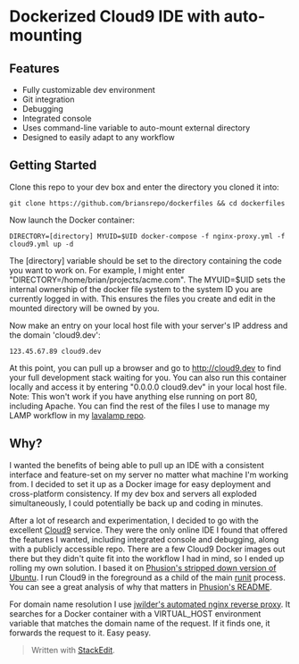 

Dockerized Cloud9 IDE with auto-mounting
========================================

Features
--------
 - Fully customizable dev environment
 - Git integration
 - Debugging
 - Integrated console
 - Uses command-line variable to auto-mount external directory
 - Designed to easily adapt to any workflow

Getting Started
-----

Clone this repo to your dev box and enter the directory you cloned it into:

    git clone https://github.com/briansrepo/dockerfiles && cd dockerfiles

Now launch the Docker container:

    DIRECTORY=[directory] MYUID=$UID docker-compose -f nginx-proxy.yml -f cloud9.yml up -d

The [directory] variable should be set to the directory containing the code you want to work on. For example, I might enter "DIRECTORY=/home/brian/projects/acme.com". The MYUID=$UID sets the internal ownership of the docker file system to the system ID you are currently logged in with. This ensures the files you create and edit in the mounted directory will be owned by you.

Now make an entry on your local host file with your server's IP address and the domain 'cloud9.dev':

    123.45.67.89 cloud9.dev
 
At this point, you can pull up a browser and go to http://cloud9.dev to find your full development stack waiting for you. You can also run this container locally and access it by entering "0.0.0.0 cloud9.dev" in your local host file. Note: This won't work if you have anything else running on port 80, including Apache. You can find the rest of the files I use to manage my LAMP workflow in my [lavalamp repo](https://github.com/briansrepo/lava-lamp).

Why?
----
I wanted the benefits of being able to pull up an IDE with a consistent interface and feature-set on my server no matter what machine I'm working from. I decided to set it up as a Docker image for easy deployment and cross-platform consistency. If my dev box and servers all exploded simultaneously, I could potentially be back up and coding in minutes. 

After a lot of research and experimentation, I decided to go with the excellent [Cloud9](https://github.com/c9/core) service. They were the only online IDE I found that offered the features I wanted, including integrated console and debugging, along with a publicly accessible repo. There are a few Cloud9 Docker images out there but they didn't quite fit into the workflow I had in mind, so I ended up rolling my own solution. I based it on [Phusion's stripped down version of Ubuntu](https://github.com/phusion/baseimage-docker). I run Cloud9 in the foreground as a child of the main [runit](https://en.wikipedia.org/wiki/Runit) process. You can see a great analysis of why that matters in [Phusion's README](https://github.com/phusion/baseimage-docker/blob/master/README.md).

For domain name resolution I use [jwilder's automated nginx reverse proxy](https://github.com/jwilder/nginx-proxy). It searches for a Docker container with a VIRTUAL_HOST environment variable that matches the domain name of the request. If it finds one, it forwards the request to it. Easy peasy.

> Written with [StackEdit](https://stackedit.io/).